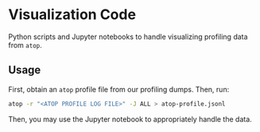 # Visualization Code

Python scripts and Jupyter notebooks to handle visualizing profiling data from `atop`.

## Usage

First, obtain an `atop` profile file from our profiling dumps. Then, run:

```sh
atop -r "<ATOP PROFILE LOG FILE>" -J ALL > atop-profile.jsonl
```

Then, you may use the Jupyter notebook to appropriately handle the data.
